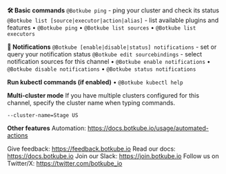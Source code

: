**🛠️ Basic commands**
`@Botkube ping` - ping your cluster and check its status
`@Botkube list [source|executor|action|alias]` - list available plugins and features
  • `@Botkube ping`
  • `@Botkube list sources`
  • `@Botkube list executors`

**📣 Notifications**
`@Botkube [enable|disable|status] notifications` - set or query your notification status
`@Botkube edit sourcebindings` - select notification sources for this channel
  • `@Botkube enable notifications`
  • `@Botkube disable notifications`
  • `@Botkube status notifications`

**Run kubectl commands (if enabled)**
  • `@Botkube kubectl help`

**Multi-cluster mode**
If you have multiple clusters configured for this channel, specify the cluster name when typing commands.
```
--cluster-name=Stage US
```

**Other features**
Automation: https://docs.botkube.io/usage/automated-actions

Give feedback: https://feedback.botkube.io
Read our docs: https://docs.botkube.io
Join our Slack: https://join.botkube.io
Follow us on Twitter/X: https://twitter.com/botkube_io
